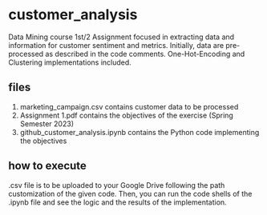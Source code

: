 # customer_analysis
Data Mining course 1st/2 Assignment focused in extracting data and information for customer sentiment and metrics. 
Initially, data are pre-processed as described in the code comments. One-Hot-Encoding and Clustering implementations included.

## files
1) marketing_campaign.csv contains customer data to be processed
2) Assignment 1.pdf contains the objectives of the exercise (Spring Semester 2023)
3) github_customer_analysis.ipynb contains the Python code implementing the objectives

## how to execute
.csv file is to be uploaded to your Google Drive following the path customization of the given code.
Then, you can run the code shells of the .ipynb file and see the logic and the results of the implementation.

